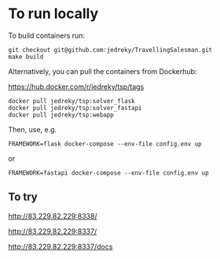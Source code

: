 # To run locally

To build containers run:

```
git checkout git@github.com:jedreky/TravellingSalesman.git
make build
```

Alternatively, you can pull the containers from Dockerhub:

https://hub.docker.com/r/jedreky/tsp/tags

```
docker pull jedreky/tsp:solver_flask
docker pull jedreky/tsp:solver_fastapi
docker pull jedreky/tsp:webapp
```

Then, use, e.g.

```
FRAMEWORK=flask docker-compose --env-file config.env up
```

or

```
FRAMEWORK=fastapi docker-compose --env-file config.env up
```

## To try

http://83.229.82.229:8338/

http://83.229.82.229:8337/

http://83.229.82.229:8337/docs